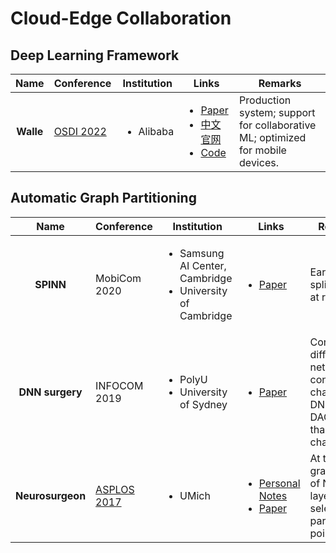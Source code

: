 # Cloud-Edge Collaboration

## Deep Learning Framework

|    Name   | Conference                                             | Institution               | Links                                                                                                                                                                                                    | Remarks                                                                        |
| :-------: | ------------------------------------------------------ | ------------------------- | -------------------------------------------------------------------------------------------------------------------------------------------------------------------------------------------------------- | ------------------------------------------------------------------------------ |
| **Walle** | [OSDI 2022](../../reading-notes/conference/osdi-2022/) | <ul><li>Alibaba</li></ul> | <ul><li><a href="https://www.usenix.org/conference/osdi22/presentation/lv">Paper</a></li><li><a href="http://www.mnn.zone/">中文官网</a></li><li><a href="https://github.com/alibaba/MNN">Code</a></li></ul> | Production system; support for collaborative ML; optimized for mobile devices. |

## Automatic Graph Partitioning

|       Name       | Conference                                                 | Institution                                                                    | Links                                                                                                                                                                                                                                             | Remarks                                                                              |
| :--------------: | ---------------------------------------------------------- | ------------------------------------------------------------------------------ | ------------------------------------------------------------------------------------------------------------------------------------------------------------------------------------------------------------------------------------------------- | ------------------------------------------------------------------------------------ |
|     **SPINN**    | MobiCom 2020                                               | <ul><li>Samsung AI Center, Cambridge</li><li>University of Cambridge</li></ul> | <ul><li><a href="https://dl.acm.org/doi/10.1145/3372224.3419194">Paper</a></li></ul>                                                                                                                                                              | Early-exit; split CNNs at runtime.                                                   |
|  **DNN surgery** | INFOCOM 2019                                               | <ul><li>PolyU</li><li>University of Sydney</li></ul>                           | <ul><li><a href="https://ieeexplore.ieee.org/document/8737614">Paper</a></li></ul>                                                                                                                                                                | Consider different network conditions; characterize DNNs as DAG rather than a chain. |
| **Neurosurgeon** | [ASPLOS 2017](../../reading-notes/conference/asplos-2017/) | <ul><li>UMich</li></ul>                                                        | <ul><li><a href="../../reading-notes/conference/asplos-2017/neurosurgeon-collaborative-intelligence-between-the-cloud-and-mobile-edge.md">Personal Notes</a></li><li><a href="https://dl.acm.org/doi/10.1145/3037697.3037698">Paper</a></li></ul> | At the granularity of NN layers; select _one_ partition point.                       |
